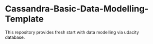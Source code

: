 # Cassandra-Basic-Data-Modelling-Template
This repository provides fresh start with data modelling via udacity database.
